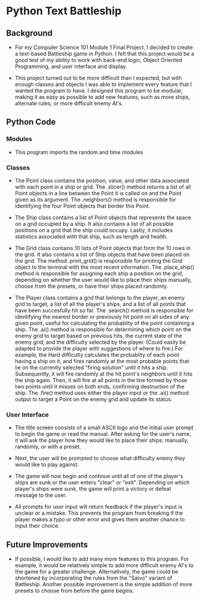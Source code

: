 # Python Text Battleship

## Background

- For my Computer Science 101 Module 1 Final Project, I decided to create a text-based Battleship game in Python. I felt that this project would be a good test of my ability to work with back-end logic, Object Oriented Programming, and user interface and display.

- This project turned out to be more difficult than I expected, but with enough classes and objects I was able to implement every feature that I wanted the program to have. I designed this program to be modular, making it as easy as possible to add new features, such as more ships, alternate rules, or more difficult enemy AI's.

## Python Code

### Modules

- This program imports the random and time modules

### Classes

- The Point class contains the position, value, and other data associated with each point in a ship or grid. The .slicer() method returns a list of all Point objects in a line between the Point it is called on and the Point given as its argument. The .neighbors() method is responsible for identifying the four Point objects that border this Point.

- The Ship class contains a list of Point objects that represents the space on a grid occupied by a ship. It also contains a list of all possible positions on a grid that the ship could occupy. Lastly, it includes statistics associated with that ship, such as length and health. 

- The Grid class contains 10 lists of Point objects that form the 10 rows in the grid. It also contains a list of Ship objects that have been placed on the grid. The method .print_grid() is responsible for printing the Grid object to the terminal with the most recent information. The .place_ship() method is responsible for assigning each ship a position on the grid, depending on whether the user would like to place their ships manually, choose from the presets, or have their ships placed randomly. 

- The Player class contains a grid that belongs to the player, an enemy grid to target, a list of all the player's ships, and a list of all points that have been succesfully hit so far. The .search() method is responsible for identifying the nearest border or previously hit point on all sides of any given point, useful for calculating the probablity of the point containing a ship. The .ai() method is responsible for determining which point on the enemy grid to target based on previous hits, the current state of the enemy grid, and the difficulty selected by the player. (Could easily be adapted to provide the player with suggestions of where to fire.) For example, the Hard difficulty calculates the probablity of each point having a ship on it, and fires randomly at the most probable points that lie on the currently selected "firing solution" until it hits a ship. Subsequently, it will fire randomly at the hit point's neighbors until it hits the ship again. Then, it will fire at all points in the line formed by those two points until it misses on both ends, confirming destruction of the ship. The .fire() method uses either the player input or the .ai() method output to target a Point on the enemy grid and update its status.

### User Interface

- The title screen consists of a small ASCII logo and the initial user prompt to begin the game or read the manual. After asking for the user's name, it will ask the player how they would like to place their ships: manually, randomly, or with a preset.

- Next, the user will be prompted to choose what difficulty enemy they would like to play against.

- The game will now begin and continue until all of one of the player's ships are sunk or the user enters "clear" or "exit". Depending on which player's ships were sunk, the game will print a victory or defeat message to the user.

- All prompts for user input will return feedback if the player's input is unclear or a mistake. This prevents the program from breaking if the player makes a typo or other error and gives them another chance to input their choice.

## Future Improvements

- If possible, I would like to add many more features to this program. For example, it would be relatively simple to add more difficult enemy AI's to the game for a greater challenge. Alternatively, the game could be shortened by incorporating the rules from the "Salvo" variant of Battleship. Another possible improvement is the simple addition of more presets to choose from before the game begins.
